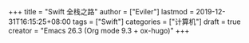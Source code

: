 +++
title = "Swift 全栈之路"
author = ["Eviler"]
lastmod = 2019-12-31T16:15:25+08:00
tags = ["Swift"]
categories = ["计算机"]
draft = true
creator = "Emacs 26.3 (Org mode 9.3 + ox-hugo)"
+++
